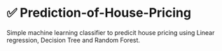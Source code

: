 # ✅ Prediction-of-House-Pricing 
Simple machine learning classifier to predicit house pricing using Linear regression, Decision Tree and Random Forest.
